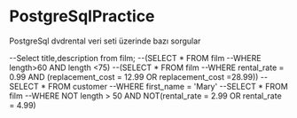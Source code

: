 # PostgreSqlPractice

PostgreSql dvdrental veri seti üzerinde bazı sorgular

--Select title,description from film;
--(SELECT * FROM film
--WHERE length>60 AND length <75)
--(SELECT * FROM film
--WHERE rental_rate = 0.99 AND (replacement_cost = 12.99 OR replacement_cost =28.99))
--SELECT * FROM customer
--WHERE first_name = 'Mary'
--SELECT * FROM film
--WHERE  NOT length > 50 AND NOT(rental_rate = 2.99 OR rental_rate = 4.99)

